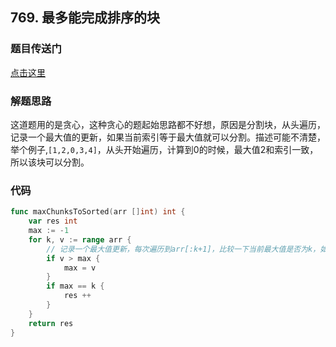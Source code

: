 ## 769. 最多能完成排序的块 

### 题目传送门

[点击这里](https://leetcode.cn/problems/max-chunks-to-make-sorted/)

### 解题思路

这道题用的是贪心，这种贪心的题起始思路都不好想，原因是分割块，从头遍历，记录一个最大值的更新，如果当前索引等于最大值就可以分割。描述可能不清楚，举个例子,`[1,2,0,3,4]`，从头开始遍历，计算到0的时候，最大值2和索引一致，所以该块可以分割。

### 代码

```go
func maxChunksToSorted(arr []int) int {
    var res int
    max := -1
    for k, v := range arr {
        // 记录一个最大值更新，每次遍历到arr[:k+1]，比较一下当前最大值是否为k，如果是的话这一块就是排序好的，后面如果再来满足条件的元素就可以直接切割分块。
        if v > max {
            max = v
        }
        if max == k {
            res ++
        }
    }
    return res
}


```